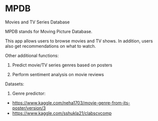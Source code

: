 # MPDB
Movies and TV Series Database

MPDB stands for Moving Picture Database.

This app allows users to browse movies and TV shows. In addition, users also get recommendations on what to watch.

Other additional functions:
1. Predict movie/TV series genres based on posters

2. Perform sentiment analysis on movie reviews




Datasets:
1. Genre predictor:
- https://www.kaggle.com/neha1703/movie-genre-from-its-poster/version/3
- https://www.kaggle.com/sshukla21/clabscvcomp
